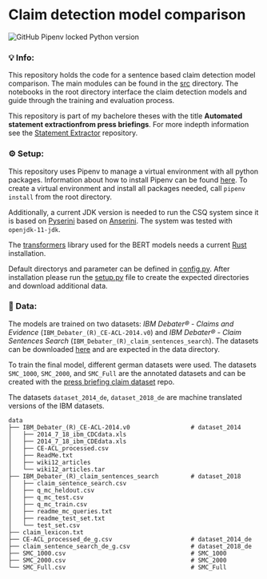 # Claim detection model comparison
![GitHub Pipenv locked Python version](https://img.shields.io/github/pipenv/locked/python-version/jueri/claim_model_comparison)
### 💡 Info:
This repository holds the code for a sentence based claim detection model comparison. The main modules can be found in the [src](https://github.com/jueri/claim_model_comparison/tree/master/src) directory. The notebooks in the root directory interface the claim detection models and guide through the training and evaluation process.

This repository is part of my bachelore theses with the title **Automated statement extractionfrom press briefings**. For more indepth information see the [Statement Extractor](https://github.com/jueri/statement_extractor) repository.

### ⚙️ Setup:
This repository uses Pipenv to manage a virtual environment with all python packages. Information about how to install Pipenv can be found [here](https://pipenv.pypa.io/en/latest/).
To create a virtual environment and install all packages needed, call `pipenv install` from the root directory.

Additionally, a current JDK version is needed to run the CSQ system since it is based on [Pyserini](https://github.com/castorini/pyserini/) based on [Anserini](https://github.com/castorini/anserini). The system was tested with `openjdk-11-jdk`.

The [transformers](https://github.com/huggingface/transformers) library used for the BERT models needs a current [Rust](https://www.rust-lang.org/) installation.


Default directorys and parameter can be defined in [config.py](https://github.com/jueri/claim_model_comparison/tree/master/config.py).
After installation please run the [setup.py](https://github.com/jueri/claim_model_comparison/tree/master/setup.py) file to create the expected directories and download additional data.


### 💾 Data:
The models are trained on two datasets: *IBM Debater® - Claims and Evidence* (`IBM_Debater_(R)_CE-ACL-2014.v0`) and *IBM Debater® - Claim Sentences Search* (`IBM_Debater_(R)_claim_sentences_search`). The datasets can be downloaded [here](https://research.ibm.com/haifa/dept/vst/debating_data.shtml) and are expected in the data directory.

To train the final model, different german datasets were used. The datasets `SMC_1000`,  `SMC_2000`, and `SMC_Full` are the annotated datasets and can be created with the [press briefing claim dataset](https://github.com/jueri/press_briefing_claim_dataset) repo.

The datasets `dataset_2014_de`, `dataset_2018_de` are machine translated versions of the IBM datasets. 
```
data
├── IBM_Debater_(R)_CE-ACL-2014.v0                 # dataset_2014 
│   ├── 2014_7_18_ibm_CDCdata.xls
│   ├── 2014_7_18_ibm_CDEdata.xls
│   ├── CE-ACL_processed.csv
│   ├── ReadMe.txt
│   ├── wiki12_articles
│   └── wiki12_articles.tar
├── IBM_Debater_(R)_claim_sentences_search         # dataset_2018
│   ├── claim_sentence_search.csv
│   ├── q_mc_heldout.csv
│   ├── q_mc_test.csv
│   ├── q_mc_train.csv
│   ├── readme_mc_queries.txt
│   ├── readme_test_set.txt
│   └── test_set.csv
├── claim_lexicon.txt  
├── CE-ACL_processed_de_g.csv                      # dataset_2014_de                             
├── claim_sentence_search_de_g.csv                 # dataset_2018_de
├── SMC_1000.csv                                   # SMC_1000
├── SMC_2000.csv                                   # SMC_2000
└── SMC_Full.csv                                   # SMC_Full
```
